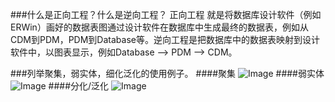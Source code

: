 ###什么是正向工程？什么是逆向工程？
正向工程 就是将数据库设计软件（例如 ERWin）画好的数据表图通过设计软件在数据库中生成最终的数据表，例如从CDM到PDM，PDM到Database等。逆向工程是把数据库中的数据表映射到设计软件中，以图表显示，例如Database  --> PDM --> CDM。

###列举聚集，弱实体，细化泛化的使用例子。
####聚集
![Image](https://raw.githubusercontent.com/bige1997372/Database-Concepts/img_folder/juji.png)
####弱实体
![Image](https://raw.githubusercontent.com/bige1997372/Database-Concepts/img_folder/弱实体.png)
####分化/泛化
![Image](https://raw.githubusercontent.com/bige1997372/Database-Concepts/img_folder/fenhuafanhua.png)
